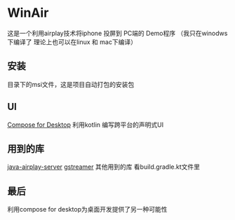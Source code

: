 # WinAir
这是一个利用airplay技术将iphone 投屏到 PC端的 Demo程序 （我只在winodws下编译了 理论上也可以在linux 和 mac下编译）

## 安装
目录下的msi文件，这是项目自动打包的安装包

## UI
[Compose for Desktop](https://www.jetbrains.com/lp/compose-desktop/)  利用kotlin 编写跨平台的声明式UI
## 用到的库
[java-airplay-server](https://github.com/serezhka/java-airplay-server#java-airplay-server)
[gstreamer](https://gstreamer.freedesktop.org/)
其他用到的库 看build.gradle.kt文件里

## 最后
利用compose for desktop为桌面开发提供了另一种可能性
